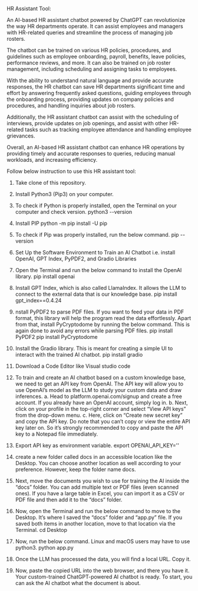 HR Assistant Tool:

An AI-based HR assistant chatbot powered by ChatGPT can revolutionize the way HR departments operate. It can assist employees and managers with HR-related queries and streamline the process of managing job rosters.

The chatbot can be trained on various HR policies, procedures, and guidelines such as employee onboarding, payroll, benefits, leave policies, performance reviews, and more. It can also be trained on job roster management, including scheduling and assigning tasks to employees.

With the ability to understand natural language and provide accurate responses, the HR chatbot can save HR departments significant time and effort by answering frequently asked questions, guiding employees through the onboarding process, providing updates on company policies and procedures, and handling inquiries about job rosters.

Additionally, the HR assistant chatbot can assist with the scheduling of interviews, provide updates on job openings, and assist with other HR-related tasks such as tracking employee attendance and handling employee grievances.

Overall, an AI-based HR assistant chatbot can enhance HR operations by providing timely and accurate responses to queries, reducing manual workloads, and increasing efficiency.

Follow below instruction to use this HR assistant tool:
1. Take clone of this repository.
2. Install Python3 (Pip3) on your computer. 
3. To check if Python is properly installed, open the Terminal on your computer and check version.
    python3 --version
4. Install PIP
    python -m pip install -U pip
5. To check if Pip was properly installed, run the below command. 
    pip --version
6. Set Up the Software Environment to Train an AI Chatbot i.e. install OpenAI, GPT Index, PyPDF2, and Gradio Libraries
7. Open the Terminal and run the below command to install the OpenAI library. 
    pip install openai
8. Install GPT Index, which is also called LlamaIndex. It allows the LLM to connect to the external data that is our knowledge base. 
    pip install gpt_index==0.4.24
9. nstall PyPDF2 to parse PDF files. If you want to feed your data in PDF format, this library will help the program read the data effortlessly. Apart from that, install PyCryptodome by running the below command. This is again done to avoid any errors while parsing PDF files.
    pip install PyPDF2
    pip install PyCryptodome
10. Install the Gradio library. This is meant for creating a simple UI to interact with the trained AI chatbot. 
    pip install gradio
11. Download a Code Editor like Visual studio code

12. To train and create an AI chatbot based on a custom knowledge base, we need to get an API key from OpenAI. The API key will allow you to use      OpenAI’s model as the LLM to study your custom data and draw inferences. 
 a. Head to platform.openai.com/signup and create a free account. If you already have an OpenAI account, simply log in.
 b. Next, click on your profile in the top-right corner and select “View API keys” from the drop-down menu.
 c. Here, click on “Create new secret key” and copy the API key. Do note that you can’t copy or view the entire API key later on. So it’s strongly recommended to copy and paste the API key to a Notepad file immediately.
13. Export API key as environment variable.
    export OPENAI_API_KEY='<API key>'
14. create a new folder called docs in an accessible location like the Desktop. You can choose another location as well according to your preference. However, keep the folder name docs.
15. Next, move the documents you wish to use for training the AI inside the “docs” folder. You can add multiple text or PDF files (even scanned ones). If you have a large table in Excel, you can import it as a CSV or PDF file and then add it to the “docs” folder. 
16. Now, open the Terminal and run the below command to move to the Desktop. It’s where I saved the “docs” folder and “app.py” file. If you saved both items in another location, move to that location via the Terminal.
    cd Desktop
17. Now, run the below command. Linux and macOS users may have to use python3.
    python app.py
18. Once the LLM has processed the data, you will find a local URL. Copy it.
19. Now, paste the copied URL into the web browser, and there you have it. Your custom-trained ChatGPT-powered AI chatbot is ready. To start, you can ask the AI chatbot what the document is about.
